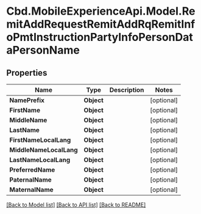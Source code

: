 # Cbd.MobileExperienceApi.Model.RemitAddRequestRemitAddRqRemitInfoPmtInstructionPartyInfoPersonDataPersonName

## Properties

Name | Type | Description | Notes
------------ | ------------- | ------------- | -------------
**NamePrefix** | **Object** |  | [optional] 
**FirstName** | **Object** |  | [optional] 
**MiddleName** | **Object** |  | [optional] 
**LastName** | **Object** |  | [optional] 
**FirstNameLocalLang** | **Object** |  | [optional] 
**MiddleNameLocalLang** | **Object** |  | [optional] 
**LastNameLocalLang** | **Object** |  | [optional] 
**PreferredName** | **Object** |  | [optional] 
**PaternalName** | **Object** |  | [optional] 
**MaternalName** | **Object** |  | [optional] 

[[Back to Model list]](../README.md#documentation-for-models) [[Back to API list]](../README.md#documentation-for-api-endpoints) [[Back to README]](../README.md)

